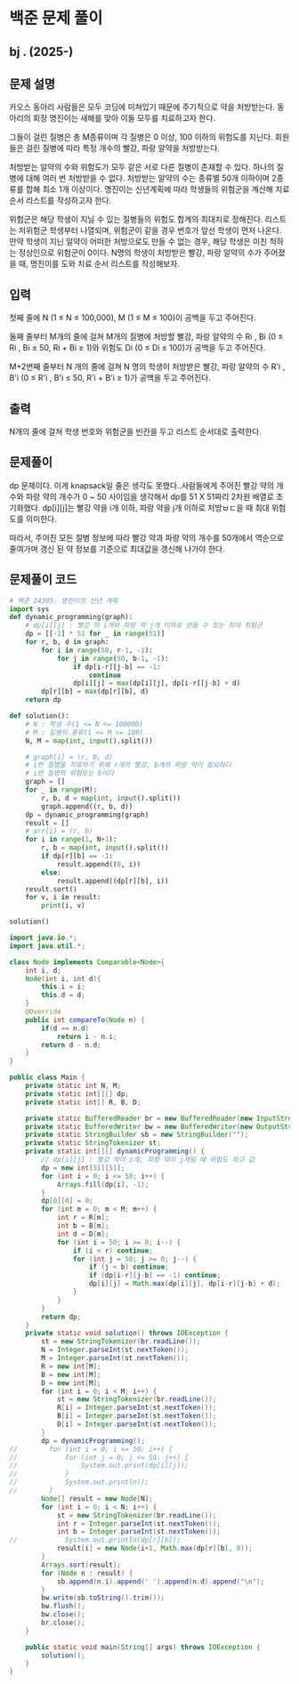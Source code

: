 # 백준 문제 풀이

## bj . (2025-)

## 문제 설명

카오스 동아리 사람들은 모두 코딩에 미쳐있기 때문에 주기적으로 약을 처방받는다. 동아리의 회장 명진이는 새해를 맞아 이들 모두를 치료하고자 한다.

그들이 걸린 질병은 총 M종류이며 각 질병은 0 이상, 100 이하의 위험도를 지닌다. 회원들은 걸린 질병에 따라 특정 개수의 빨강, 파랑 알약을 처방받는다.

처방받는 알약의 수와 위험도가 모두 같은 서로 다른 질병이 존재할 수 있다.
하나의 질병에 대해 여러 번 처방받을 수 없다.
처방받는 알약의 수는 종류별 50개 이하이며 2종류를 합해 최소 1개 이상이다.
명진이는 신년계획에 따라 학생들의 위험군을 계산해 치료 순서 리스트를 작성하고자 한다.

위험군은 해당 학생이 지닐 수 있는 질병들의 위험도 합계의 최대치로 정해진다.
리스트는 저위험군 학생부터 나열되며, 위험군이 같을 경우 번호가 앞선 학생이 먼저 나온다.
만약 학생이 지닌 알약이 어떠한 처방으로도 만들 수 없는 경우, 해당 학생은 미친 척하는 정상인으로 위험군이 0이다.
N명의 학생이 처방받은 빨강, 파랑 알약의 수가 주어졌을 때, 명진이를 도와 치료 순서 리스트를 작성해보자.

## 입력

첫째 줄에 N (1 ≤ N ≤ 100,000), M (1 ≤ M ≤ 100)이 공백을 두고 주어진다.

둘째 줄부터 M개의 줄에 걸쳐 M개의 질병에 처방할 빨강, 파랑 알약의 수 Ri , Bi (0 ≤ Ri , Bi ≤ 50, Ri + Bi ≥ 1)와 위험도 Di (0 ≤ Di ≤ 100)가 공백을 두고 주어진다.

M+2번째 줄부터 N 개의 줄에 걸쳐 N 명의 학생이 처방받은 빨강, 파랑 알약의 수 R'i , B'i (0 ≤ R'i , B'i ≤ 50, R'i + B'i ≥ 1)가 공백을 두고 주어진다.

## 출력

N개의 줄에 걸쳐 학생 번호와 위험군을 빈칸을 두고 리스트 순서대로 출력한다.

## 문제풀이

dp 문제이다. 이게 knapsack일 줄은 생각도 못했다..사람들에게 주어진 빨강 약의 개수와 파랑 약의 개수가 0 ~ 50 사이임을 생각해서 dp를 51 X 51짜리 2차원 배열로 초기화했다. dp[i][j]는 빨강 약을 i개 이하, 파랑 약을 j개 이하로 처방ㅂㄷ을 때 최대 위험도를 의미한다.

따라서, 주어진 모든 질병 정보에 따라 빨강 약과 파랑 약의 개수를 50개에서 역순으로 줄여가며 갱신 된 약 정보를 기준으로 최대값을 갱신해 나가야 한다.

## 문제풀이 코드

```python
# 백준 24395. 명진이의 신년 계획
import sys
def dynamic_programming(graph):
    # dp[i][j] : 빨강 약 i개와 파랑 약 j개 이하로 만들 수 있는 최대 위험군
    dp = [[-1] * 51 for _ in range(51)]
    for r, b, d in graph:
        for i in range(50, r-1, -1):
            for j in range(50, b-1, -1):
                if dp[i-r][j-b] == -1:
                    continue
                dp[i][j] = max(dp[i][j], dp[i-r][j-b] + d)
        dp[r][b] = max(dp[r][b], d)
    return dp

def solution():
    # N : 학생 수(1 <= N <= 100000)
    # M : 질병의 종류(1 <= M <= 100)
    N, M = map(int, input().split())

    # graph[i] = (r, b, d)
    # i번 질병을 치료하기 위해 r개의 빨강, b개의 파랑 약이 필요하다
    # i번 질병의 위험도는 b이다
    graph = []
    for _ in range(M):
        r, b, d = map(int, input().split())
        graph.append((r, b, d))
    dp = dynamic_programming(graph)
    result = []
    # arr[i] = (r, b)
    for i in range(1, N+1):
        r, b = map(int, input().split())
        if dp[r][b] == -1:
            result.append((0, i))
        else:
            result.append((dp[r][b], i))
    result.sort()
    for v, i in result:
        print(i, v)

solution()
```

```java
import java.io.*;
import java.util.*;

class Node implements Comparable<Node>{
    int i, d;
    Node(int i, int d){
        this.i = i;
        this.d = d;
    }
    @Override
    public int compareTo(Node n) {
        if(d == n.d)
            return i - n.i;
        return d - n.d;
    }
}

public class Main {
    private static int N, M;
    private static int[][] dp;
    private static int[] R, B, D;

    private static BufferedReader br = new BufferedReader(new InputStreamReader(System.in));
    private static BufferedWriter bw = new BufferedWriter(new OutputStreamWriter(System.out));
    private static StringBuilder sb = new StringBuilder("");
    private static StringTokenizer st;
    private static int[][] dynamicProgramming() {
        // dp[i][j] : 빨강 약이 i개, 파랑 약이 j개일 때 위험도 최고 값
        dp = new int[51][51];
        for (int i = 0; i <= 50; i++) {
            Arrays.fill(dp[i], -1);
        }
        dp[0][0] = 0;
        for (int m = 0; m < M; m++) {
            int r = R[m];
            int b = B[m];
            int d = D[m];
            for (int i = 50; i >= 0; i--) {
                if (i < r) continue;
                for (int j = 50; j >= 0; j--) {
                    if (j < b) continue;
                    if (dp[i-r][j-b] == -1) continue;
                    dp[i][j] = Math.max(dp[i][j], dp[i-r][j-b] + d);
                }
            }
        }
        return dp;
    }
    private static void solution() throws IOException {
        st = new StringTokenizer(br.readLine());
        N = Integer.parseInt(st.nextToken());
        M = Integer.parseInt(st.nextToken());
        R = new int[M];
        B = new int[M];
        D = new int[M];
        for (int i = 0; i < M; i++) {
            st = new StringTokenizer(br.readLine());
            R[i] = Integer.parseInt(st.nextToken());
            B[i] = Integer.parseInt(st.nextToken());
            D[i] = Integer.parseInt(st.nextToken());
        }
        dp = dynamicProgramming();
//        for (int i = 0; i <= 50; i++) {
//            for (int j = 0; j <= 50; j++) {
//                System.out.print(dp[i][j]);
//            }
//            System.out.println();
//        }
        Node[] result = new Node[N];
        for (int i = 0; i < N; i++) {
            st = new StringTokenizer(br.readLine());
            int r = Integer.parseInt(st.nextToken());
            int b = Integer.parseInt(st.nextToken());
//            System.out.println(dp[r][b]);
            result[i] = new Node(i+1, Math.max(dp[r][b], 0));
        }
        Arrays.sort(result);
        for (Node n : result) {
            sb.append(n.i).append(' ').append(n.d).append("\n");
        }
        bw.write(sb.toString().trim());
        bw.flush();
        bw.close();
        br.close();
    }

    public static void main(String[] args) throws IOException {
        solution();
    }
}
```
